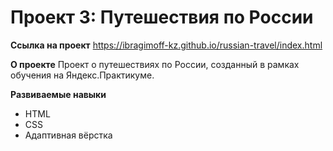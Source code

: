 # Проект 3: Путешествия по России

**Ссылка на проект**
https://ibragimoff-kz.github.io/russian-travel/index.html

**О проекте**
Проект о путешествиях по России, созданный в рамках обучения на Яндекс.Практикуме.

**Развиваемые навыки**
- HTML
- CSS
- Адаптивная вёрстка
